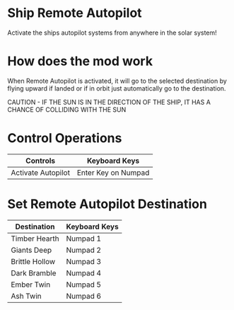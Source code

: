 # Ship Remote Autopilot

Activate the ships autopilot systems from anywhere in the solar system!

# How does the mod work
When Remote Autopilot is activated, it will go to the selected destination by flying upward if landed or if in orbit just  automatically go to the destination.

CAUTION - IF THE SUN IS IN THE DIRECTION OF THE SHIP, IT HAS A CHANCE OF COLLIDING WITH THE SUN

# Control Operations

| Controls | Keyboard Keys|
| ------------- |-------------|
|Activate Autopilot|Enter Key on Numpad|

# Set Remote Autopilot Destination

| Destination        | Keyboard Keys|
| ------------- |-------------|
|Timber Hearth|Numpad 1|
|Giants Deep|Numpad 2|
|Brittle Hollow|Numpad 3|
|Dark Bramble|Numpad 4|
|Ember Twin|Numpad 5|
|Ash Twin|Numpad 6|
